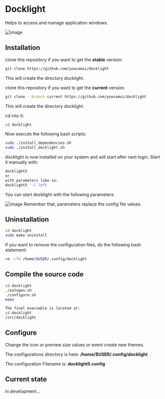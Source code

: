 
# Docklight
Helps to access and manage application windows.

![image](https://github.com/user-attachments/assets/b64b9a1d-a1cf-4f10-9e1c-b9619f81688e)

## Installation
clone this repository if you want to get the **stable** version:

```bash
git clone https://github.com/yoosamui/docklight
```
This will create the directory docklight.

clone this repository if you want to get the **current** version:

```bash
git clone --branch current https://github.com/yoosamui/docklight
```
This will create the directory docklight.


cd into it:

```bash
cd docklight
```

Now execute the following bash scripts:

```bash
sudo ./install_dependencies.sh
sudo ./install_docklight.sh
```
docklight is now installed on your system and will start after next login.
Start it manually with:

```bash
docklight5
or
with parameters like so:
docklight5 '-l left '
```

You can start docklight with the following parameters:

![image](https://github.com/user-attachments/assets/9555d475-219b-43fc-9f16-237003d7f509)
Remember that, parameters replace the config file values. 

## Uninstallation

```bash
cd docklight
sudo make uninstall
```
If you want to remove the configuration files, do the following bash statement:
```bash
rm -rfd /home/$USER/.config/docklight
```
## Compile the source code

```bash
cd docklight
./autogen.sh
./configure.sh
make

The final execuable is located at:
cd docklight
/src/docklight

```

## Configure
Change the icon or preview size values or event create new themes.


The configurations directory is here: **/home/$USER/.config/docklight**

The configuration Filename is: **docklight5.config**


## Current state

in development...



